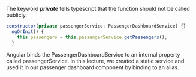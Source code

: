 The keyword **_private_** tells typescript that the function should not be called publicly.

```javascript
constructor(private passengerService: PassengerDashboardService) {}
  ngOnInit() {
    this.passengers = this.passengerService.getPassengers();
  }

```
Angular binds the PassengerDashboardService to an internal property called passengerService. 
In this lecture, we created a static service
and used it in our passenger dashboard component by binding to an alias.















